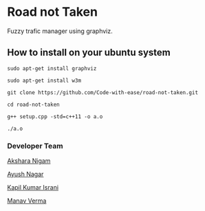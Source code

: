 # Road not Taken
Fuzzy trafic manager using graphviz.

## How to install on your ubuntu system
```
sudo apt-get install graphviz

sudo apt-get install w3m

git clone https://github.com/Code-with-ease/road-not-taken.git

cd road-not-taken

g++ setup.cpp -std=c++11 -o a.o

./a.o
```

### Developer Team
[Akshara Nigam](https://github.com/aksharanigam1112)

[Ayush Nagar](https://github.com/ayushnagar123)

[Kapil Kumar Israni](https://github.com/090max)

[Manav Verma](https://github.com/vmanav)

